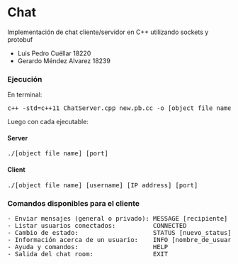 # Chat
Implementación de chat cliente/servidor en C++ utilizando sockets y protobuf

- Luis Pedro Cuéllar 18220
- Gerardo Méndez Alvarez 18239
### Ejecución
En terminal:
<pre>
c++ -std=c++11 ChatServer.cpp new.pb.cc -o [object_file_name] `pkg-config --cflags --libs protobuf`
</pre>

Luego con cada ejecutable:
#### Server
<pre>./[object_file_name] [port]</pre>

#### Client
<pre>./[object_file_name] [username] [IP address] [port]</pre>

### Comandos disponibles para el cliente
<pre>
- Enviar mensajes (general o privado): MESSAGE [recipiente] [mensaje]
- Listar usuarios conectados:          CONNECTED
- Cambio de estado:                    STATUS [nuevo_status]
- Información acerca de un usuario:    INFO [nombre_de_usuario]
- Ayuda y comandos:                    HELP
- Salida del chat room:                EXIT
</pre>
